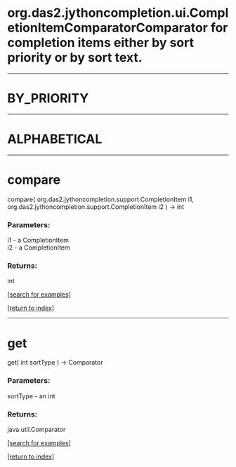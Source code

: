 # org.das2.jythoncompletion.ui.CompletionItemComparatorComparator for completion items either by sort priority or by sort text.
***
<a name="BY_PRIORITY"></a>
# BY_PRIORITY



***
<a name="ALPHABETICAL"></a>
# ALPHABETICAL



***
<a name="compare"></a>
# compare
compare( org.das2.jythoncompletion.support.CompletionItem i1, org.das2.jythoncompletion.support.CompletionItem i2 ) &rarr; int



### Parameters:
i1 - a CompletionItem
<br>i2 - a CompletionItem

### Returns:
int


<a href="https://github.com/autoplot/dev/search?q=compare&unscoped_q=compare">[search for examples]</a>

<a href="https://github.com/autoplot/documentation/blob/master/javadoc/index-all.md">[return to index]</a>

***
<a name="get"></a>
# get
get( int sortType ) &rarr; Comparator



### Parameters:
sortType - an int

### Returns:
java.util.Comparator


<a href="https://github.com/autoplot/dev/search?q=get&unscoped_q=get">[search for examples]</a>

<a href="https://github.com/autoplot/documentation/blob/master/javadoc/index-all.md">[return to index]</a>

